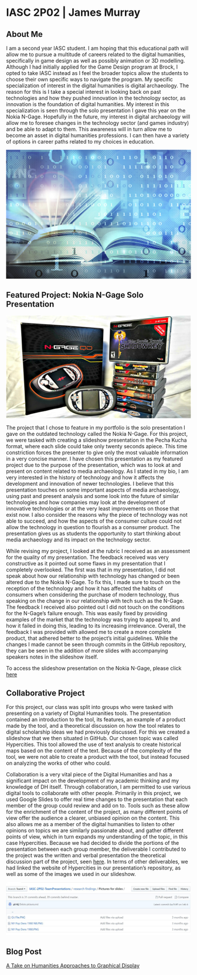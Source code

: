 # IASC 2P02 | James Murray

## About Me

I am a second year IASC student. I am hoping that this educational path will allow me to pursue a multitude of careers related to the digital humanities, specifically in game design as well as possibly animation or 3D modelling. Although I had initially applied for the Game Design program at Brock, I opted to take IASC instead as I feel the broader topics allow the students to choose their own specific ways to navigate the program. My specific specialization of interest in the digital humanities is digital archaeology. The reason for this is I take a special interest in looking back on past technologies and how they pushed innovation in the technology sector, as innovation is the foundation of digital humanities. My interest in this specialization is seen through the solo presentation I gave this year on the Nokia N-Gage. Hopefully in the future, my interest in digital archaeology will allow me to foresee changes in the technology sector (and games industry) and be able to adapt to them. This awareness will in turn allow me to become an asset in digital humanities professions. I can then have a variety of options in career paths related to my choices in education.

![](Images/DH1.jpg)

## Featured Project: Nokia N-Gage Solo Presentation

![](Images/ngage.jpg)

The project that I chose to feature in my portfolio is the solo presentation I gave on the outdated technology called the Nokia N-Gage. For this project, we were tasked with creating a slideshow presentation in the Pecha Kucha format, where each slide could take only twenty seconds apiece. This time constriction forces the presenter to give only the most valuable information in a very concise manner. I have chosen this presentation as my featured project due to the purpose of the presentation, which was to look at and present on content related to media archaeology. As I stated in my bio, I am very interested in the history of technology and how it affects the development and innovation of newer technologies. I believe that this presentation touches on some important aspects of media archaeology, using past and present analysis and some look into the future of similar technologies and how companies may look at the development of innovative technologies or at the very least improvements on those that exist now. I also consider the reasons why the piece of technology was not able to succeed, and how the aspects of the consumer culture could not allow the technology in question to flourish as a consumer product. The presentation gives us as students the opportunity to start thinking about media archaeology and its impact on the technology sector.


While revising my project, I looked at the rubric I received as an assessment for the quality of my presentation. The feedback received was very constructive as it pointed out some flaws in my presentation that I completely overlooked. The first was that in my presentation, I did not speak about how our relationship with technology has changed or been altered due to the Nokia N-Gage. To fix this, I made sure to touch on the reception of the technology and how it has affected the habits of consumers when considering the purchase of modern technology, thus speaking on the change in our relationship with tech such as the N-Gage. The feedback I received also pointed out I did not touch on the conditions for the N-Gage’s failure enough. This was easily fixed by providing examples of the market that the technology was trying to appeal to, and how it failed in doing this, leading to its increasing irrelevance. Overall, the feedback I was provided with allowed me to create a more complete product, that adhered better to the project’s initial guidelines. While the changes I made cannot be seen through commits in the GitHub repository, they can be seen in the addition of more slides with accompanying speakers notes in the slideshow itself. 

To access the slideshow presentation on the Nokia N-Gage, please click [here](reveal)

## Collaborative Project

For this project, our class was split into groups who were tasked with presenting on a variety of Digital Humanities tools. The presentation contained an introduction to the tool, its features, an example of a product made by the tool, and a theoretical discussion on how the tool relates to digital scholarship ideas we had previously discussed. For this we created a slideshow that we then situated in GitHub. Our chosen topic was called Hypercities. This tool allowed the use of text analysis to create historical maps based on the content of the text. Because of the complexity of the tool, we were not able to create a product with the tool, but instead focused on analyzing the works of other who could. 

Collaboration is a very vital piece of the Digital Humanities and has a significant impact on the development of my academic thinking and my knowledge of DH itself. Through collaboration, I am permitted to use various digital tools to collaborate with other people. Primarily in this project, we used Google Slides to offer real time changes to the presentation that each member of the group could review and add on to. Tools such as these allow for the enrichment of the content of the project, as many different points of view offer the audience a clearer, unbiased opinion on the content. This also allows me as a member of the digital humanities to listen to other opinions on topics we are similarly passionate about, and gather different points of view, which in turn expands my understanding of the topic, in this case Hypercities. Because we had decided to divide the portions of the presentation between each group member, the deliverable I contributed to the project was the written and verbal presentation the theoretical discussion part of the project, seen [here](https://github.com/IascAtBrock/IASC-2P02-TeamPresentations/commit/e1f8a661237f14fdc11b8f98a9cdd1adf6be261e). In terms of other deliverables, we had linked the website of Hypercities in our presentation’s repository, as well as some of the images we used in our slideshow.

![](Images/ImageRepo.JPG)

## Blog Post

[A Take on Humanities Approaches to Graphical Display](Blog.md)
 

